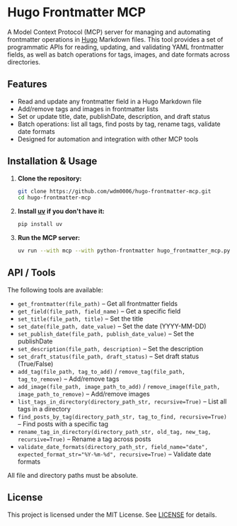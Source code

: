 # Hugo Frontmatter MCP

A Model Context Protocol (MCP) server for managing and automating frontmatter operations in [Hugo](https://gohugo.io/) Markdown files. This tool provides a set of programmatic APIs for reading, updating, and validating YAML frontmatter fields, as well as batch operations for tags, images, and date formats across directories.

## Features

- Read and update any frontmatter field in a Hugo Markdown file
- Add/remove tags and images in frontmatter lists
- Set or update title, date, publishDate, description, and draft status
- Batch operations: list all tags, find posts by tag, rename tags, validate date formats
- Designed for automation and integration with other MCP tools

## Installation & Usage

1. **Clone the repository:**
   ```sh
   git clone https://github.com/wdm0006/hugo-frontmatter-mcp.git
   cd hugo-frontmatter-mcp
   ```
2. **Install [uv](https://github.com/astral-sh/uv) if you don't have it:**
   ```sh
   pip install uv
   ```
3. **Run the MCP server:**
   ```sh
   uv run --with mcp --with python-frontmatter hugo_frontmatter_mcp.py
   ```

## API / Tools

The following tools are available:

- `get_frontmatter(file_path)` – Get all frontmatter fields
- `get_field(file_path, field_name)` – Get a specific field
- `set_title(file_path, title)` – Set the title
- `set_date(file_path, date_value)` – Set the date (YYYY-MM-DD)
- `set_publish_date(file_path, publish_date_value)` – Set the publishDate
- `set_description(file_path, description)` – Set the description
- `set_draft_status(file_path, draft_status)` – Set draft status (True/False)
- `add_tag(file_path, tag_to_add)` / `remove_tag(file_path, tag_to_remove)` – Add/remove tags
- `add_image(file_path, image_path_to_add)` / `remove_image(file_path, image_path_to_remove)` – Add/remove images
- `list_tags_in_directory(directory_path_str, recursive=True)` – List all tags in a directory
- `find_posts_by_tag(directory_path_str, tag_to_find, recursive=True)` – Find posts with a specific tag
- `rename_tag_in_directory(directory_path_str, old_tag, new_tag, recursive=True)` – Rename a tag across posts
- `validate_date_formats(directory_path_str, field_name="date", expected_format_str="%Y-%m-%d", recursive=True)` – Validate date formats

All file and directory paths must be absolute.

## License

This project is licensed under the MIT License. See [LICENSE](LICENSE) for details.
